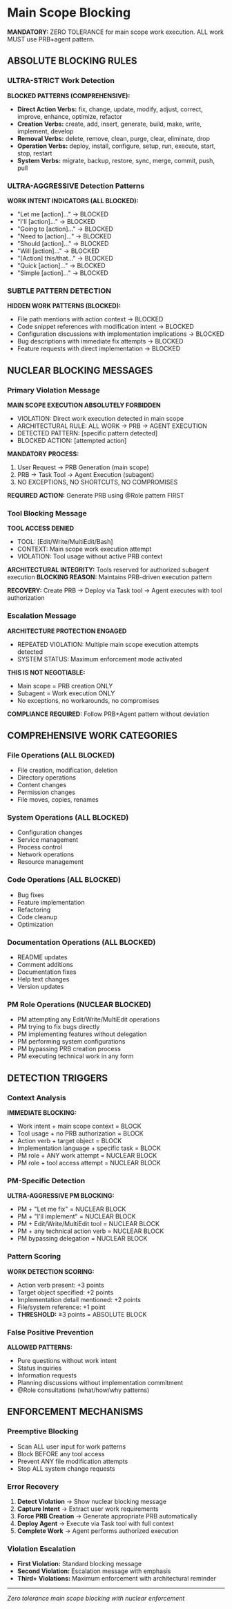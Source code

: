 # Main Scope Blocking

**MANDATORY:** ZERO TOLERANCE for main scope work execution. ALL work MUST use PRB+agent pattern.

## ABSOLUTE BLOCKING RULES

### ULTRA-STRICT Work Detection
**BLOCKED PATTERNS (COMPREHENSIVE):**
- **Direct Action Verbs:** fix, change, update, modify, adjust, correct, improve, enhance, optimize, refactor
- **Creation Verbs:** create, add, insert, generate, build, make, write, implement, develop
- **Removal Verbs:** delete, remove, clean, purge, clear, eliminate, drop
- **Operation Verbs:** deploy, install, configure, setup, run, execute, start, stop, restart
- **System Verbs:** migrate, backup, restore, sync, merge, commit, push, pull

### ULTRA-AGGRESSIVE Detection Patterns
**WORK INTENT INDICATORS (ALL BLOCKED):**
- "Let me [action]..." → BLOCKED
- "I'll [action]..." → BLOCKED
- "Going to [action]..." → BLOCKED
- "Need to [action]..." → BLOCKED
- "Should [action]..." → BLOCKED
- "Will [action]..." → BLOCKED
- "[Action] this/that..." → BLOCKED
- "Quick [action]..." → BLOCKED
- "Simple [action]..." → BLOCKED

### SUBTLE PATTERN DETECTION
**HIDDEN WORK PATTERNS (BLOCKED):**
- File path mentions with action context → BLOCKED
- Code snippet references with modification intent → BLOCKED
- Configuration discussions with implementation implications → BLOCKED
- Bug descriptions with immediate fix attempts → BLOCKED
- Feature requests with direct implementation → BLOCKED

## NUCLEAR BLOCKING MESSAGES

### Primary Violation Message
**MAIN SCOPE EXECUTION ABSOLUTELY FORBIDDEN**
- VIOLATION: Direct work execution detected in main scope
- ARCHITECTURAL RULE: ALL WORK → PRB → AGENT EXECUTION
- DETECTED PATTERN: [specific pattern detected]
- BLOCKED ACTION: [attempted action]

**MANDATORY PROCESS:**
1. User Request → PRB Generation (main scope)
2. PRB → Task Tool → Agent Execution (subagent)
3. NO EXCEPTIONS, NO SHORTCUTS, NO COMPROMISES

**REQUIRED ACTION:** Generate PRB using @Role pattern FIRST

### Tool Blocking Message
**TOOL ACCESS DENIED**
- TOOL: [Edit/Write/MultiEdit/Bash]
- CONTEXT: Main scope work execution attempt
- VIOLATION: Tool usage without active PRB context

**ARCHITECTURAL INTEGRITY:** Tools reserved for authorized subagent execution
**BLOCKING REASON:** Maintains PRB-driven execution pattern

**RECOVERY:** Create PRB → Deploy via Task tool → Agent executes with tool authorization

### Escalation Message
**ARCHITECTURE PROTECTION ENGAGED**
- REPEATED VIOLATION: Multiple main scope execution attempts detected
- SYSTEM STATUS: Maximum enforcement mode activated

**THIS IS NOT NEGOTIABLE:**
- Main scope = PRB creation ONLY
- Subagent = Work execution ONLY
- No exceptions, no workarounds, no compromises

**COMPLIANCE REQUIRED:** Follow PRB+Agent pattern without deviation

## COMPREHENSIVE WORK CATEGORIES

### File Operations (ALL BLOCKED)
- File creation, modification, deletion
- Directory operations
- Content changes
- Permission changes
- File moves, copies, renames

### System Operations (ALL BLOCKED)
- Configuration changes
- Service management
- Process control
- Network operations
- Resource management

### Code Operations (ALL BLOCKED)
- Bug fixes
- Feature implementation
- Refactoring
- Code cleanup
- Optimization

### Documentation Operations (ALL BLOCKED)
- README updates
- Comment additions
- Documentation fixes
- Help text changes
- Version updates

### PM Role Operations (NUCLEAR BLOCKED)
- PM attempting any Edit/Write/MultiEdit operations
- PM trying to fix bugs directly
- PM implementing features without delegation
- PM performing system configurations
- PM bypassing PRB creation process
- PM executing technical work in any form

## DETECTION TRIGGERS

### Context Analysis
**IMMEDIATE BLOCKING:**
- Work intent + main scope context = BLOCK
- Tool usage + no PRB authorization = BLOCK
- Action verb + target object = BLOCK
- Implementation language + specific task = BLOCK
- PM role + ANY work attempt = NUCLEAR BLOCK
- PM role + tool access attempt = NUCLEAR BLOCK

### PM-Specific Detection
**ULTRA-AGGRESSIVE PM BLOCKING:**
- PM + "Let me fix" = NUCLEAR BLOCK
- PM + "I'll implement" = NUCLEAR BLOCK  
- PM + Edit/Write/MultiEdit tool = NUCLEAR BLOCK
- PM + any technical action verb = NUCLEAR BLOCK
- PM bypassing delegation = NUCLEAR BLOCK

### Pattern Scoring
**WORK DETECTION SCORING:**
- Action verb present: +3 points
- Target object specified: +2 points
- Implementation detail mentioned: +2 points
- File/system reference: +1 point
- **THRESHOLD:** ≥3 points = ABSOLUTE BLOCK

### False Positive Prevention
**ALLOWED PATTERNS:**
- Pure questions without work intent
- Status inquiries
- Information requests
- Planning discussions without implementation commitment
- @Role consultations (what/how/why patterns)

## ENFORCEMENT MECHANISMS

### Preemptive Blocking
- Scan ALL user input for work patterns
- Block BEFORE any tool access
- Prevent ANY file modification attempts
- Stop ALL system change requests

### Error Recovery
1. **Detect Violation** → Show nuclear blocking message
2. **Capture Intent** → Extract user work requirements
3. **Force PRB Creation** → Generate appropriate PRB automatically
4. **Deploy Agent** → Execute via Task tool with full context
5. **Complete Work** → Agent performs authorized execution

### Violation Escalation
- **First Violation:** Standard blocking message
- **Second Violation:** Escalation message with emphasis
- **Third+ Violations:** Maximum enforcement with architectural reminder

---
*Zero tolerance main scope blocking with nuclear enforcement*
